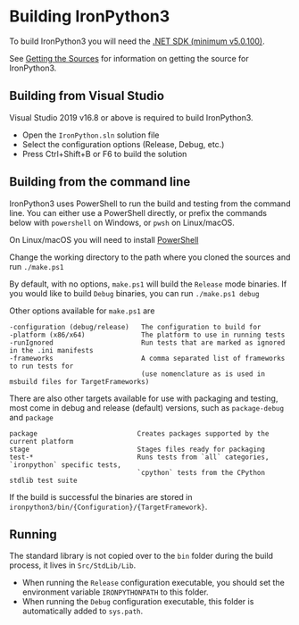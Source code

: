# Building IronPython3

To build IronPython3 you will need the [.NET SDK (minimum v5.0.100)](https://dotnet.microsoft.com/download/visual-studio-sdks).

See [Getting the Sources](getting-the-sources.md) for information on getting the source for IronPython3.

## Building from Visual Studio

Visual Studio 2019 v16.8 or above is required to build IronPython3.

 * Open the `IronPython.sln` solution file
 * Select the configuration options (Release, Debug, etc.)
 * Press Ctrl+Shift+B or F6 to build the solution

## Building from the command line

IronPython3 uses PowerShell to run the build and testing from the command line. You can either use a PowerShell directly, or prefix the commands below with `powershell` on Windows, or `pwsh` on Linux/macOS.

On Linux/macOS you will need to install [PowerShell](https://github.com/PowerShell/PowerShell/releases)

Change the working directory to the path where you cloned the sources and run `./make.ps1`

By default, with no options, `make.ps1` will build the `Release` mode binaries. If you would like to build `Debug` binaries, you can run `./make.ps1 debug`

Other options available for `make.ps1` are

```
-configuration (debug/release)   The configuration to build for
-platform (x86/x64)              The platform to use in running tests
-runIgnored                      Run tests that are marked as ignored in the .ini manifests
-frameworks                      A comma separated list of frameworks to run tests for
                                 (use nomenclature as is used in msbuild files for TargetFrameworks)
```

There are also other targets available for use with packaging and testing, most come in debug and release (default) versions, such as `package-debug` and `package`

```
package                         Creates packages supported by the current platform
stage                           Stages files ready for packaging
test-*                          Runs tests from `all` categories, `ironpython` specific tests,
                                `cpython` tests from the CPython stdlib test suite
```

If the build is successful the binaries are stored in `ironpython3/bin/{Configuration}/{TargetFramework}`.

## Running

The standard library is not copied over to the `bin` folder during the build process, it lives in `Src/StdLib/Lib`.
- When running the `Release` configuration executable, you should set the environment variable `IRONPYTHONPATH` to this folder.
- When running the `Debug` configuration executable, this folder is automatically added to `sys.path`.
